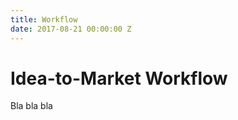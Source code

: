 ```yaml
---
title: Workflow
date: 2017-08-21 00:00:00 Z
---
```


Idea-to-Market Workflow
===========
Bla bla bla